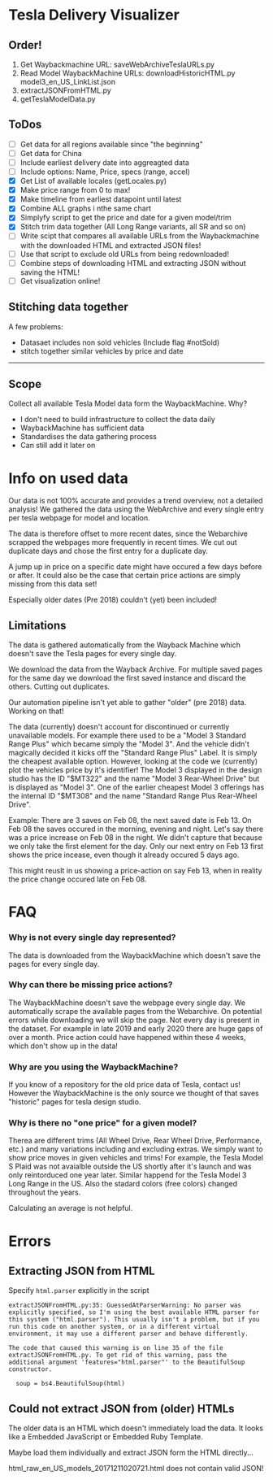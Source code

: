 # Tesla Delivery Visualizer


## Order!
1. Get Waybackmachine URL: saveWebArchiveTeslaURLs.py
2. Read Model WaybackMachine URLs: downloadHistoricHTML.py model3_en_US_LinkList.json
3. extractJSONFromHTML.py
4. getTeslaModelData.py


## ToDos
- [ ] Get data for all regions available since "the beginning"
- [ ] Get data for China
- [ ] Include earliest delivery date into aggreagted data
- [ ] Include options: Name, Price, specs (range, accel)
- [X] Get List of available locales (getLocales.py)
- [X] Make price range from 0 to max!
- [X] Make timeline from earliest datapoint until latest
- [X] Combine ALL graphs i nthe same chart
- [X] Simplyfy script to get the price and date for a given model/trim
- [X] Stitch trim data together (All Long Range variants, all SR and so on)
- [ ] Write scipt that compares all available URLs from the Waybackmachine with the downloaded HTML and extracted JSON files!
- [ ] Use that script to exclude old URLs from being redownloaded!
- [ ] Combine steps of downloading HTML and extracting JSON without saving the HTML!
- [ ] Get visualization online!

## Stitching data together
A few problems:
- Datasaet includes non sold vehicles (Include flag #notSold)
- stitch together similar vehicles by price and date



---

## Scope
Collect all available Tesla Model data form the WaybackMachine.
Why?
- I don't need to build infrastructure to collect the data daily
- WaybackMachine has sufficient data
- Standardises the data gathering process
- Can still add it later on



# Info on used data
Our data is not 100% accurate and provides a trend overview, not a detailed analysis!
We gathered the data using the WebArchive and every single entry per tesla webpage for model and location.

The data is therefore offset to more recent dates, since the Webarchive
scrapped the webpages more frequently in recent times.
We cut out duplicate days and chose the first entry for a duplicate day.

A jump up in price on a specific date might have occured a few days before or after.
It could also be the case that certain price actions are simply missing from this data set!

Especially older dates (Pre 2018) couldn't (yet) been included!


## Limitations
The data is gathered automatically from the Wayback Machine which doesn't save the Tesla pages for every single day.

We download the data from the Wayback Archive.
For multiple saved pages for the same day we download the first saved instance and discard the others. Cutting out duplicates.

Our automation pipeline isn't yet able to gather "older" (pre 2018) data.
Working on that!

The data (currently) doesn't account for discontinued or currently unavailable models.
For example there used to be a "Model 3 Standard Range Plus" which became simply the "Model 3".
And the vehicle didn't magically decided it kicks off the "Standard Range Plus" Label.
It is simply the cheapest available option.
However, looking at the code we (currently) plot the vehicles price by it's identifier!
The Model 3 displayed in the design studio has the ID "$MT322" and the name "Model 3 Rear-Wheel Drive" but is displayed as "Model 3".
One of the earlier cheapest Model 3 offerings has the internal ID "$MT308" and the name "Standard Range Plus Rear-Wheel Drive".



Example:
There are 3 saves on Feb 08, the next saved date is Feb 13.
On Feb 08 the saves occured in the morning, evening and night.
Let's say there was a price increase on Feb 08 in the night.
We didn't capture that because we only take the first element for the day.
Only our next entry on Feb 13 first shows the price incease, even though it already occured 5 days ago.

This might reuslt in us showing a price-action on say Feb 13, when in reality the price change occured late on Feb 08.



# FAQ

### Why is not every single day represented?
The data is downloaded from the WaybackMachine which doesn't save the pages for every single day.

### Why can there be missing price actions?
The WaybackMachine doesn't save the webpage every single day.
We automatically scrape the available pages from the Webarchive.
On potential errors while downloading we will skip the page.
Not every day is present in the dataset.
For example in late 2019 and early 2020 there are huge gaps of over a month.
Price action could have happened within these 4 weeks, which don't show up in the data!

### Why are you using the WaybackMachine?
If you know of a repository for the old price data of Tesla, contact us!
However the WaybackMachine is the only source we thought of that saves "historic" pages for tesla design studio.

### Why is there no "one price" for a given model?
Therea are different trims (All Wheel Drive, Rear Wheel Drive, Performance, etc.) and many variations including and excluding extras.
We simply want to show price moves in given vehicles and trims!
For example, the Tesla Model S Plaid was not avaialble outside the US shortly after it's launch and was only reintorduced one year later.
Similar happend for the Tesla Model 3 Long Range in the US. Also the stadard colors (free colors) changed throughout the years.

Calculating an average is not helpful.




# Errors

## Extracting JSON from HTML
Specify `html.parser` explicitly in the script
```
extractJSONFromHTML.py:35: GuessedAtParserWarning: No parser was explicitly specified, so I'm using the best available HTML parser for this system ("html.parser"). This usually isn't a problem, but if you run this code on another system, or in a different virtual environment, it may use a different parser and behave differently.

The code that caused this warning is on line 35 of the file extractJSONFromHTML.py. To get rid of this warning, pass the additional argument 'features="html.parser"' to the BeautifulSoup constructor.

  soup = bs4.BeautifulSoup(html)
```

## Could not extract JSON from (older) HTMLs
The older data is an HTML which doesn't immediately load the data.
It looks like a Embedded JavaScript or Embedded Ruby Template.

Maybe load them individually and extract JSON form the HTML directly...

html_raw_en_US_models_20171211020721.html does not contain valid JSON!
